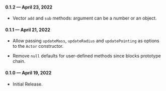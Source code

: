 #### 0.1.2 &mdash; April 23, 2022

* Vector `add` and `sub` methods: argument can be a number or an object.

#### 0.1.1 &mdash; April 21, 2022

* Allow passing `updateMass`, `updateRadius` and `updatePointing` as options to the `Actor` constructor.

* Remove `null` defaults for user-defined methods since blocks prototype chain.

#### 0.1.0 &mdash; April 19, 2022

* Initial Release.